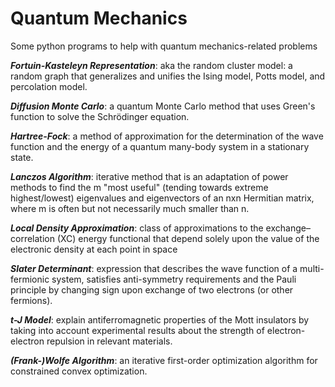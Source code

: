 # Quantum Mechanics
Some python programs to help with quantum mechanics-related problems

***Fortuin-Kasteleyn Representation***: aka the random cluster model: a random graph that generalizes and unifies 
the Ising model, Potts model, and percolation model.

***Diffusion Monte Carlo***: a quantum Monte Carlo method that uses Green's function to solve the Schrödinger equation.

***Hartree-Fock***: a method of approximation for the determination of the wave function and the energy of a quantum many-body system in a stationary state.

***Lanczos Algorithm***:  iterative method that is an adaptation of power methods to find the m "most useful" (tending towards extreme highest/lowest) eigenvalues and eigenvectors of an nxn Hermitian matrix, where m is often but not necessarily much smaller than n.

***Local Density Approximation***: class of approximations to the exchange–correlation (XC) energy functional that depend solely upon the value of the electronic density at each point in space

***Slater Determinant***: expression that describes the wave function of a multi-fermionic system, satisfies anti-symmetry requirements and the Pauli principle by changing sign upon exchange of two electrons (or other fermions).

***t-J Model***: explain antiferromagnetic properties of the Mott insulators by taking into account experimental results about the strength of electron-electron repulsion in relevant materials.

***(Frank-)Wolfe Algorithm***: an iterative first-order optimization algorithm for constrained convex optimization.
